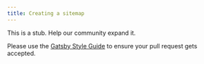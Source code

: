 ```yaml
---
title: Creating a sitemap
---
```


This is a stub. Help our community expand it.

Please use the [Gatsby Style Guide](/docs/docs/gatsby-style-guide.md) to ensure your
pull request gets accepted.
